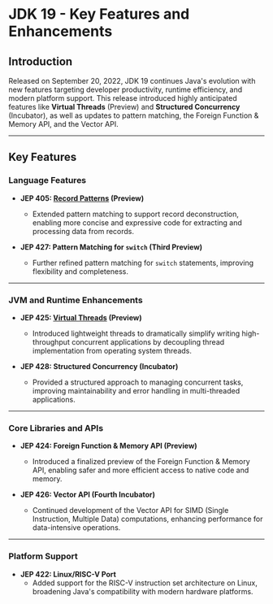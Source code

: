 # JDK 19 - Key Features and Enhancements  

## Introduction  

Released on September 20, 2022, JDK 19 continues Java's evolution with new features targeting developer productivity, runtime efficiency, and modern platform support. This release introduced highly anticipated features like **Virtual Threads** (Preview) and **Structured Concurrency** (Incubator), as well as updates to pattern matching, the Foreign Function & Memory API, and the Vector API.  

---

## Key Features  

### Language Features  

- **JEP 405: [Record Patterns](./Record%20Patterns.md) (Preview)**  
  - Extended pattern matching to support record deconstruction, enabling more concise and expressive code for extracting and processing data from records.  

- **JEP 427: Pattern Matching for `switch` (Third Preview)**  
  - Further refined pattern matching for `switch` statements, improving flexibility and completeness.  

---

### JVM and Runtime Enhancements  

- **JEP 425: [Virtual Threads](./Virtual%20Threads.md) (Preview)**  
  - Introduced lightweight threads to dramatically simplify writing high-throughput concurrent applications by decoupling thread implementation from operating system threads.  

- **JEP 428: Structured Concurrency (Incubator)**  
  - Provided a structured approach to managing concurrent tasks, improving maintainability and error handling in multi-threaded applications.  

---

### Core Libraries and APIs  

- **JEP 424: Foreign Function & Memory API (Preview)**  
  - Introduced a finalized preview of the Foreign Function & Memory API, enabling safer and more efficient access to native code and memory.  

- **JEP 426: Vector API (Fourth Incubator)**  
  - Continued development of the Vector API for SIMD (Single Instruction, Multiple Data) computations, enhancing performance for data-intensive operations.  

---

### Platform Support  

- **JEP 422: Linux/RISC-V Port**  
  - Added support for the RISC-V instruction set architecture on Linux, broadening Java's compatibility with modern hardware platforms.  

